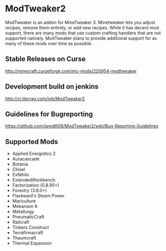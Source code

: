 ModTweaker2
==========
ModTweaker is an addon for MineTweaker 3. Minetweaker lets you adjust recipes, remove them entirely, or add new recipes. While it has decent mod support, there are many mods that use custom crafting handlers that are not supported natively. ModTweaker plans to provide additional support for as many of these mods over time as possible.


Stable Releases on Curse
----------
http://minecraft.curseforge.com/mc-mods/220954-modtweaker

Development build on jenkins
----------
http://ci.tterrag.com/job/ModTweaker2


Guidelines for Bugreporting
----------
https://github.com/jaredlll08/ModTweaker2/wiki/Bug-Reporting-Guidelines


Supported Mods
----------
- Applied Energistics 2
- Auracascade
- Botania
- Chisel
- ExNihilo
- ExtendedWorkbench
- Factorization (0.8.95+)
- Forestry (3.6.0+)
- Flaxbeard's Steam Power
- Mariculture
- Mekanism 8
- Metallurgy
- PneumaticCraft
- Railcraft
- Tinkers Construct
- Terrafirmacraft
- Thaumcraft
- Thermal Expansion
